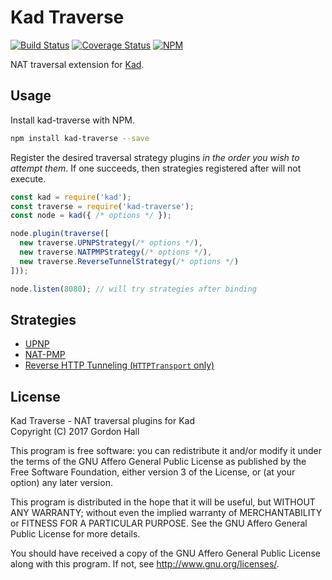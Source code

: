 Kad Traverse
============

[![Build Status](https://img.shields.io/travis/kadtools/kad-traverse/master.svg?style=flat-square)](https://travis-ci.org/kadtools/kad-traverse)
[![Coverage Status](https://img.shields.io/coveralls/kadtools/kad-traverse.svg?style=flat-square)](https://coveralls.io/r/kadtools/kad-traverse)
[![NPM](https://img.shields.io/npm/v/kad-traverse.svg?style=flat-square)](https://www.npmjs.com/package/kad-traverse)

NAT traversal extension for [Kad](https://github.com/kadtools/kad).

Usage
-----

Install kad-traverse with NPM.

```bash
npm install kad-traverse --save
```

Register the desired traversal strategy plugins *in the order you wish to 
attempt them*. If one succeeds, then strategies registered after will not 
execute.

```js
const kad = require('kad');
const traverse = require('kad-traverse');
const node = kad({ /* options */ });

node.plugin(traverse([
  new traverse.UPNPStrategy(/* options */),
  new traverse.NATPMPStrategy(/* options */),
  new traverse.ReverseTunnelStrategy(/* options */)
]));

node.listen(8080); // will try strategies after binding
```

Strategies
----------

* [UPNP](https://en.wikipedia.org/wiki/Universal_Plug_and_Play)
* [NAT-PMP](https://en.wikipedia.org/wiki/NAT_Port_Mapping_Protocol)
* [Reverse HTTP Tunneling (`HTTPTransport` only)](https://github.com/bookchin/diglet)

License
-------

Kad Traverse - NAT traversal plugins for Kad  
Copyright (C) 2017 Gordon Hall

This program is free software: you can redistribute it and/or modify
it under the terms of the GNU Affero General Public License as published by
the Free Software Foundation, either version 3 of the License, or
(at your option) any later version.

This program is distributed in the hope that it will be useful,
but WITHOUT ANY WARRANTY; without even the implied warranty of
MERCHANTABILITY or FITNESS FOR A PARTICULAR PURPOSE.  See the
GNU Affero General Public License for more details.

You should have received a copy of the GNU Affero General Public License
along with this program.  If not, see http://www.gnu.org/licenses/.


